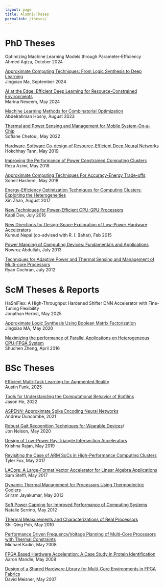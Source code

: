 ```yaml
---
layout: page
title: Alumni/Theses
permalink: /theses/
---
```


# PhD Theses

Optimizing Machine Learning Models through Parameter-Efficiency\
Ahmed Agiza, October 2024

[Approximate Computing Techniques: From Logic Synthesis to Deep Learning](http://scale-lab.github.io/pdfs/jingxiao.pdf)\
Jingxiao Ma, September 2024

[AI at the Edge: Efficient Deep Learning for Resource-Constrained Environments](http://scale-lab.github.io/pdfs/marina.pdf)\
Marina Neseem, May 2024

[Machine Learning Methods for Combinatorial Optimization](http://scale-lab.github.io/pdfs/hosny.pdf)\
Abdelrahman Hosny, August 2023

[Thermal and Power Sensing and Management for Mobile System-On-a-Chip](http://scale-lab.github.io/pdfs/sofiane.pdf)\
Sofiane Chetoui, May 2022

[Hardware-Software Co-design of Resource-Efficient Deep Neural Networks](http://scale-lab.github.io/pdfs/chhay.pdf)\
Hokchhay Tann, May 2019

[Improving the Performance of Power Constrained Computing Clusters](http://scale-lab.github.io/pdfs/reza_thesis.pdf)\
Reza Azimi, May 2018

[Approximate Computing Techniques For Accuracy-Energy Trade-offs](http://scale-lab.github.io/pdfs/Soheil_thesis.pdf)\
Soheil Hashemi, May 2018

[Energy-Efficiency Optimization Techniques for Computing Clusters: Exploiting the Heterogeneities](http://scale-lab.github.io/pdfs/Xin.pdf)\
Xin Zhan, August 2017

[New Techniques for Power-Efficient CPU-GPU Processors](http://scale-lab.github.io/pdfs/kapil.pdf)\
Kapil Dev, July 2016

[New Directions for Design-Space Exploration of Low-Power Hardware Accelerators](http://scale-lab.github.io/pdfs/Nepal.pdf)\
Kumud Nepal (co-advised with R. I. Bahar), Feb 2015

[Power Mapping of Computing Devices: Fundamentals and Applications](http://scale-lab.github.io/pdfs/NowrozThesis.pdf)\
Nowroz Abdullah, July 2013

[Techniques for Adaptive Power and Thermal Sensing and Management of Multi-core Processors](http://scale-lab.github.io/pdfs/ryan.pdf)\
Ryan Cochran, July 2012


# ScM Theses & Reports

HaShiFlex: A High-Throughput Hardened Shifter DNN Accelerator with Fine-Tuning Flexibility\
Jonathan Herbst, May 2025

[Approximate Logic Synthesis Using Boolean Matrix Factorization](http://scale-lab.github.io/pdfs/jingxiao.pdf)\
Jingxiao MA, May 2020

[Maximizing the performance of Parallel Applications on Heterogeneous CPU-FPGA System](http://scale-lab.github.io/pdfs/Shuchen's_thesis.pdf)\
Shuchen Zheng, April 2016

# BSc  Theses

[Efficient Multi-Task Learning for Augmented Reality](http://scale-lab.github.io/pdfs/Austin_Funk_Thesis.pdf)\
Austin Funk, 2025

[Tools for Understanding the Computational Behavior of Biofilms](http://scale-lab.github.io/pdfs/jason.pdf)\
Jason Ho, 2022

[ASPENN: Approximate Spike Encoding Neural Networks](http://scale-lab.github.io/pdfs/andrew.pdf)\
Andrew Duncombe, 2021

[Robust Gait Recognition Techniques for Wearable Devices](http://scale-lab.github.io/pdfs/Nelson.pdf)/\
Jon Nelson, May 2020


[Design of Low-Power Ray Triangle Intersection Accelerators](http://scale-lab.github.io/pdfs/krishna.pdf)\
Krishna Rajan, May 2019

[Revisiting the Case of ARM SoCs in High-Performance Computing Clusters](http://scale-lab.github.io/pdfs/Fox_Thesis.pdf)\
Tyler Fox, May 2017
 
[LACore: A Large-Format Vector Accelerator for Linear Algebra Applications](http://scale-lab.github.io/pdfs/Steffl_thesis.pdf)\
Sam Steffl,  May 2017

[Dynamic Thermal Management for Processors Using Thermoelectric Coolers](http://scale-lab.github.io/pdfs/sriram_thesis)\
Sriram Jayakumar,  May 2013


[Soft Power Capping for Improved Performance of Computing Systems](http://scale-lab.github.io/pdfs/Natalie.pdf)\
Natalie Serrino,  May 2012

[Thermal Measurements and Characterizations of Real Processors](http://scale-lab.github.io/pdfs/ShiQing.pdf)\
Shi-Qing Poh, May 2010

[Performance Driven Frequency/Voltage Planning of Multi-Core Processors with Thermal Constraints](http://scale-lab.github.io/pdfs/kadin.pdf)\
Michael Kadin, May 2008

[FPGA Based Hardware Acceleration: A Case Study in Protein Identification](http://scale-lab.github.io/pdfs/mandle.pdf)\
Aaron Mandle, May 2008

[Design of a Shared Hardware Library for Multi-Core Environments in FPGA Fabrics](http://scale-lab.github.io/pdfs/meisner.pdf)\
David Meisner, May 2007
